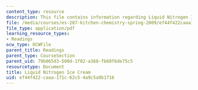 ```yaml
---
content_type: resource
description: This file contains information regarding Liquid Nitrogen Ice Cream.
file: /media/courses/es-287-kitchen-chemistry-spring-2009/ef44f422caaa171c62c54a9c5a9b1716_MITES_287S09_read13.pdf
file_type: application/pdf
learning_resource_types:
- Readings
ocw_type: OCWFile
parent_title: Readings
parent_type: CourseSection
parent_uid: 79b065d3-500d-1f02-a368-fb60f6de75c5
resourcetype: Document
title: Liquid Nitrogen Ice Cream
uid: ef44f422-caaa-171c-62c5-4a9c5a9b1716
---
```

